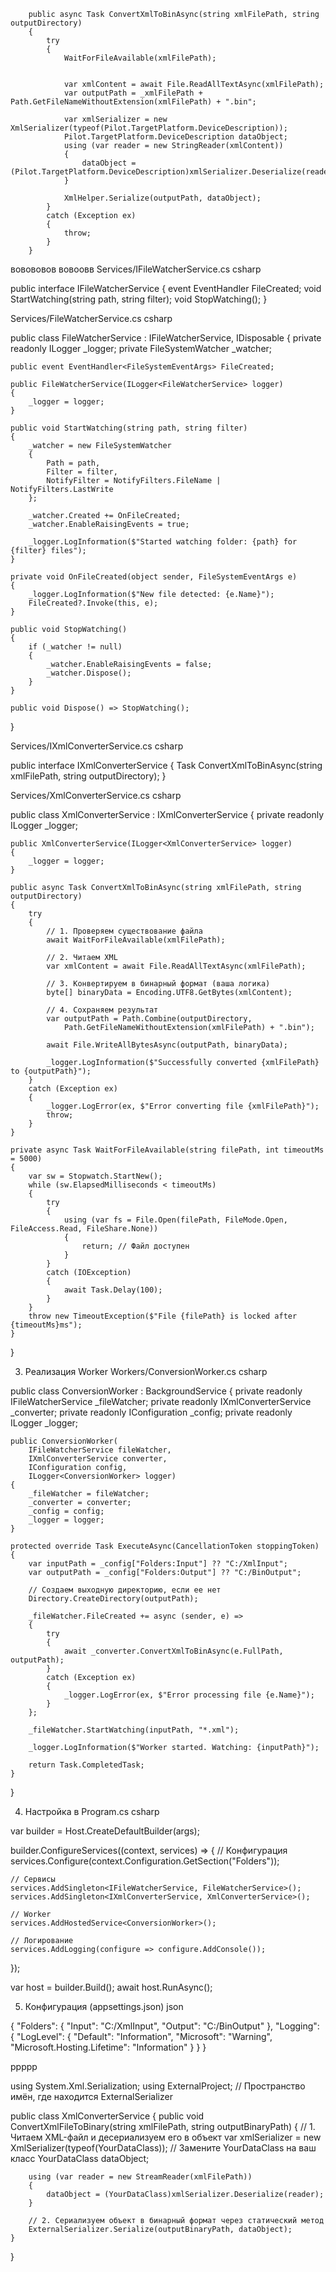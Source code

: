         public async Task ConvertXmlToBinAsync(string xmlFilePath, string outputDirectory)
        {
            try
            {
                WaitForFileAvailable(xmlFilePath);


                var xmlContent = await File.ReadAllTextAsync(xmlFilePath);
                var outputPath = _xmlFilePath + Path.GetFileNameWithoutExtension(xmlFilePath) + ".bin";

                var xmlSerializer = new XmlSerializer(typeof(Pilot.TargetPlatform.DeviceDescription));
                Pilot.TargetPlatform.DeviceDescription dataObject;
                using (var reader = new StringReader(xmlContent))
                {
                    dataObject = (Pilot.TargetPlatform.DeviceDescription)xmlSerializer.Deserialize(reader);
                }

                XmlHelper.Serialize(outputPath, dataObject);
            }
            catch (Exception ex)
            {
                throw;
            }
        }
вовововов
вовоовв
Services/IFileWatcherService.cs
csharp

public interface IFileWatcherService
{
    event EventHandler<FileSystemEventArgs> FileCreated;
    void StartWatching(string path, string filter);
    void StopWatching();
}

Services/FileWatcherService.cs
csharp

public class FileWatcherService : IFileWatcherService, IDisposable
{
    private readonly ILogger<FileWatcherService> _logger;
    private FileSystemWatcher _watcher;

    public event EventHandler<FileSystemEventArgs> FileCreated;

    public FileWatcherService(ILogger<FileWatcherService> logger)
    {
        _logger = logger;
    }

    public void StartWatching(string path, string filter)
    {
        _watcher = new FileSystemWatcher
        {
            Path = path,
            Filter = filter,
            NotifyFilter = NotifyFilters.FileName | NotifyFilters.LastWrite
        };

        _watcher.Created += OnFileCreated;
        _watcher.EnableRaisingEvents = true;
        
        _logger.LogInformation($"Started watching folder: {path} for {filter} files");
    }

    private void OnFileCreated(object sender, FileSystemEventArgs e)
    {
        _logger.LogInformation($"New file detected: {e.Name}");
        FileCreated?.Invoke(this, e);
    }

    public void StopWatching()
    {
        if (_watcher != null)
        {
            _watcher.EnableRaisingEvents = false;
            _watcher.Dispose();
        }
    }

    public void Dispose() => StopWatching();
}

Services/IXmlConverterService.cs
csharp

public interface IXmlConverterService
{
    Task ConvertXmlToBinAsync(string xmlFilePath, string outputDirectory);
}

Services/XmlConverterService.cs
csharp

public class XmlConverterService : IXmlConverterService
{
    private readonly ILogger<XmlConverterService> _logger;

    public XmlConverterService(ILogger<XmlConverterService> logger)
    {
        _logger = logger;
    }

    public async Task ConvertXmlToBinAsync(string xmlFilePath, string outputDirectory)
    {
        try
        {
            // 1. Проверяем существование файла
            await WaitForFileAvailable(xmlFilePath);
            
            // 2. Читаем XML
            var xmlContent = await File.ReadAllTextAsync(xmlFilePath);
            
            // 3. Конвертируем в бинарный формат (ваша логика)
            byte[] binaryData = Encoding.UTF8.GetBytes(xmlContent);
            
            // 4. Сохраняем результат
            var outputPath = Path.Combine(outputDirectory, 
                Path.GetFileNameWithoutExtension(xmlFilePath) + ".bin");
            
            await File.WriteAllBytesAsync(outputPath, binaryData);
            
            _logger.LogInformation($"Successfully converted {xmlFilePath} to {outputPath}");
        }
        catch (Exception ex)
        {
            _logger.LogError(ex, $"Error converting file {xmlFilePath}");
            throw;
        }
    }

    private async Task WaitForFileAvailable(string filePath, int timeoutMs = 5000)
    {
        var sw = Stopwatch.StartNew();
        while (sw.ElapsedMilliseconds < timeoutMs)
        {
            try
            {
                using (var fs = File.Open(filePath, FileMode.Open, FileAccess.Read, FileShare.None))
                {
                    return; // Файл доступен
                }
            }
            catch (IOException)
            {
                await Task.Delay(100);
            }
        }
        throw new TimeoutException($"File {filePath} is locked after {timeoutMs}ms");
    }
}

3. Реализация Worker
Workers/ConversionWorker.cs
csharp

public class ConversionWorker : BackgroundService
{
    private readonly IFileWatcherService _fileWatcher;
    private readonly IXmlConverterService _converter;
    private readonly IConfiguration _config;
    private readonly ILogger<ConversionWorker> _logger;

    public ConversionWorker(
        IFileWatcherService fileWatcher,
        IXmlConverterService converter,
        IConfiguration config,
        ILogger<ConversionWorker> logger)
    {
        _fileWatcher = fileWatcher;
        _converter = converter;
        _config = config;
        _logger = logger;
    }

    protected override Task ExecuteAsync(CancellationToken stoppingToken)
    {
        var inputPath = _config["Folders:Input"] ?? "C:/XmlInput";
        var outputPath = _config["Folders:Output"] ?? "C:/BinOutput";
        
        // Создаем выходную директорию, если ее нет
        Directory.CreateDirectory(outputPath);

        _fileWatcher.FileCreated += async (sender, e) => 
        {
            try
            {
                await _converter.ConvertXmlToBinAsync(e.FullPath, outputPath);
            }
            catch (Exception ex)
            {
                _logger.LogError(ex, $"Error processing file {e.Name}");
            }
        };

        _fileWatcher.StartWatching(inputPath, "*.xml");
        
        _logger.LogInformation($"Worker started. Watching: {inputPath}");

        return Task.CompletedTask;
    }
}

4. Настройка в Program.cs
csharp

var builder = Host.CreateDefaultBuilder(args);

builder.ConfigureServices((context, services) =>
{
    // Конфигурация
    services.Configure<FolderSettings>(context.Configuration.GetSection("Folders"));
    
    // Сервисы
    services.AddSingleton<IFileWatcherService, FileWatcherService>();
    services.AddSingleton<IXmlConverterService, XmlConverterService>();
    
    // Worker
    services.AddHostedService<ConversionWorker>();
    
    // Логирование
    services.AddLogging(configure => configure.AddConsole());
});

var host = builder.Build();
await host.RunAsync();

5. Конфигурация (appsettings.json)
json

{
  "Folders": {
    "Input": "C:/XmlInput",
    "Output": "C:/BinOutput"
  },
  "Logging": {
    "LogLevel": {
      "Default": "Information",
      "Microsoft": "Warning",
      "Microsoft.Hosting.Lifetime": "Information"
    }
  }
}



ррррр

using System.Xml.Serialization;
using ExternalProject; // Пространство имён, где находится ExternalSerializer

public class XmlConverterService
{
    public void ConvertXmlFileToBinary(string xmlFilePath, string outputBinaryPath)
    {
        // 1. Читаем XML-файл и десериализуем его в объект
        var xmlSerializer = new XmlSerializer(typeof(YourDataClass)); // Замените YourDataClass на ваш класс
        YourDataClass dataObject;

        using (var reader = new StreamReader(xmlFilePath))
        {
            dataObject = (YourDataClass)xmlSerializer.Deserialize(reader);
        }

        // 2. Сериализуем объект в бинарный формат через статический метод
        ExternalSerializer.Serialize(outputBinaryPath, dataObject);
    }
}
